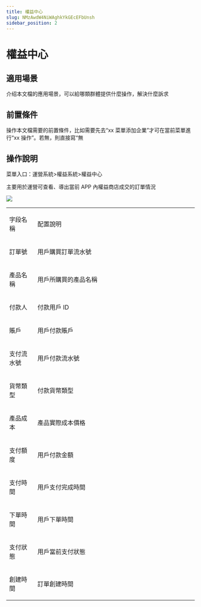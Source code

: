 ```yaml
---
title: 權益中心
slug: NMzAwdW4NiWAghkYkGEcEFbUnsh
sidebar_position: 2
---
```



# 權益中心

## 適用場景

介绍本文檔的應用場景，可以給哪類群體提供什麼操作，解決什麼訴求

## 前置條件

操作本文檔需要的前置條件，比如需要先去“xx 菜單添加企業”才可在當前菜單進行“xx 操作”。若無，則直接寫“無

## 操作說明

菜單入口：運營系統&gt;權益系統&gt;權益中心

主要用於運營可查看、導出當前 APP 內權益商店成交的訂單情況

<img src="/assets/I3wFb3FRBoLHQXxS9qJcGdH5nrg.png" src-width="2340" src-height="1358" align="center"/>

<table>
<colgroup>
<col width="111"/>
<col width="753"/>
</colgroup>
<tbody>
<tr>
<td><p>字段名稱</p></td><td><p>配置說明</p></td></tr>
<tr>
<td><p>訂單號</p></td><td><p>用戶購買訂單流水號</p></td></tr>
<tr>
<td><p>產品名稱</p></td><td><p>用戶所購買的產品名稱</p></td></tr>
<tr>
<td><p>付款人</p></td><td><p>付款用戶 ID</p></td></tr>
<tr>
<td><p>賬戶</p></td><td><p>用戶付款賬戶</p></td></tr>
<tr>
<td><p>支付流水號</p></td><td><p>用戶付款流水號</p></td></tr>
<tr>
<td><p>貨幣類型</p></td><td><p>付款貨幣類型</p></td></tr>
<tr>
<td><p>產品成本</p></td><td><p>產品實際成本價格</p></td></tr>
<tr>
<td><p>支付額度</p></td><td><p>用戶付款金額</p></td></tr>
<tr>
<td><p>支付時間</p></td><td><p>用戶支付完成時間</p></td></tr>
<tr>
<td><p>下單時間</p></td><td><p>用戶下單時間</p></td></tr>
<tr>
<td><p>支付狀態</p></td><td><p>用戶當前支付狀態</p></td></tr>
<tr>
<td><p>創建時間</p></td><td><p>訂單創建時間</p></td></tr>
</tbody>
</table>


